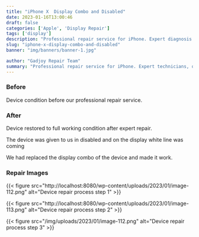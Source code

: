 ```yaml
---
title: "iPhone X  Display Combo and Disabled"
date: 2023-01-16T13:00:46
draft: false
categories: ['Apple', 'Display Repair']
tags: ['display']
description: "Professional repair service for iPhone. Expert diagnosis and quality repairs in Bangalore."
slug: "iphone-x-display-combo-and-disabled"
banner: "img/banners/banner-1.jpg"

author: "Gadjoy Repair Team"
summary: "Professional repair service for iPhone. Expert technicians, quality parts, warranty included."
---
```


### Before

Device condition before our professional repair service.

### After

Device restored to full working condition after expert repair.

The device was given to us in disabled and on the display white line was coming

We had replaced the display combo of the device and made it work.

### Repair Images

{{< figure src="http://localhost:8080/wp-content/uploads/2023/01/image-112.png" alt="Device repair process step 1" >}}

{{< figure src="http://localhost:8080/wp-content/uploads/2023/01/image-113.png" alt="Device repair process step 2" >}}

{{< figure src="/img/uploads/2023/01/image-112.png" alt="Device repair process step 3" >}}

